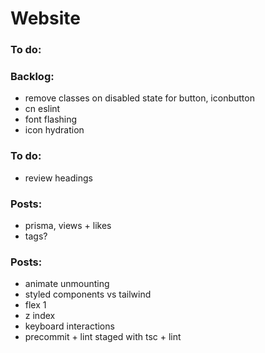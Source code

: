 # Website

### To do:

### Backlog:

- remove classes on disabled state for button, iconbutton
- cn eslint
- font flashing
- icon hydration

### To do:

- review headings

### Posts:

- prisma, views + likes
- tags?

### Posts:

- animate unmounting
- styled components vs tailwind
- flex 1
- z index
- keyboard interactions
- precommit + lint staged with tsc + lint

